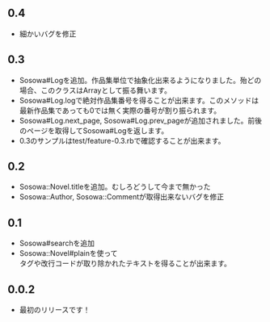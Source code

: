 ## 0.4
* 細かいバグを修正

## 0.3
* Sosowa#Logを追加。作品集単位で抽象化出来るようになりました。殆どの場合、このクラスはArrayとして振る舞います。
* Sosowa#Log.logで絶対作品集番号を得ることが出来ます。このメソッドは最新作品集であっても0では無く実際の番号が割り振られます。
* Sosowa#Log.next_page, Sosowa#Log.prev_pageが追加されました。前後のページを取得してSosowa#Logを返します。
* 0.3のサンプルはtest/feature-0.3.rbで確認することが出来ます。

## 0.2
* Sosowa::Novel.titleを追加。むしろどうして今まで無かった
* Sosowa::Author, Sosowa::Commentが取得出来ないバグを修正

## 0.1
* Sosowa#searchを追加
* Sosowa::Novel#plainを使って<br>タグや改行コードが取り除かれたテキストを得ることが出来ます。

## 0.0.2
* 最初のリリースです！